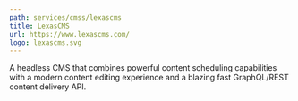 ```yaml
---
path: services/cmss/lexascms
title: LexasCMS
url: https://www.lexascms.com/
logo: lexascms.svg
---
```


A headless CMS that combines powerful content scheduling capabilities with a modern content editing experience and a blazing fast GraphQL/REST content delivery API.
